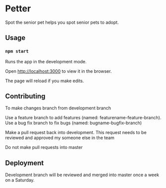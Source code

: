 # Petter

Spot the senior pet helps you spot senior pets to adopt.

## Usage

### `npm start`

Runs the app in the development mode.

Open [http://localhost:3000](http://localhost:3000) to view it in the browser.

The page will reload if you make edits.

## Contributing

To make changes branch from development branch

Use a feature branch to add features (named: featurename-feature-branch).
Use a bug fix branch to fix bugs (named: bugname-bugfix-branch)

Make a pull request back into development. This request needs to be reviewed and approved my someone else in the team

Do not make pull requests into master

## Deployment

Development branch will be reviewed and merged into master once a week on a Saturday.
